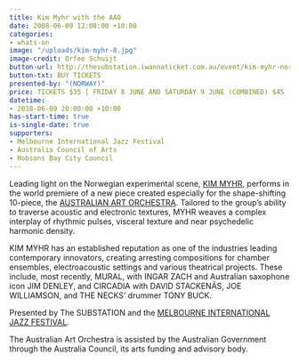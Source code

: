 ```yaml
---
title: Kim Myhr with the AAO
date: 2008-06-09 12:08:00 +10:00
categories:
- whats-on
image: "/uploads/kim-myhr-8.jpg"
image-credit: Orfee Schuijt
button-url: http://thesubstation.iwannaticket.com.au/event/kim-myhr-norway-with-the-australian-art-orchestra-MTQzNzE
button-txt: BUY TICKETS
presented-by: "(NORWAY)"
price: TICKETS $35 | FRIDAY 8 JUNE AND SATURDAY 9 JUNE (COMBINED) $45
datetime:
- 2018-06-09 20:00:00 +10:00
has-start-time: true
is-single-date: true
supporters:
- Melbourne International Jazz Festival
- Australia Council of Arts
- Hobsons Bay City Council
---
```


Leading light on the Norwegian experimental scene, [KIM MYHR](http://www.kimmyhr.com/), performs in the world premiere of a new piece created especially for the shape-shifting 10-piece, the [AUSTRALIAN ART ORCHESTRA](http://www.aao.com.au/). Tailored to the group’s ability to traverse acoustic and electronic textures, MYHR weaves a complex interplay of rhythmic pulses, visceral texture and near psychedelic harmonic density.

KIM MYHR has an established reputation as one of the industries leading contemporary innovators, creating arresting compositions for chamber ensembles, electroacoustic settings and various theatrical projects. These include, most recently, MURAL, with INGAR ZACH and Australian saxophone icon JIM DENLEY, and CIRCADIA with DAVID STACKENÄS, JOE WILLIAMSON, and THE NECKS’ drummer TONY BUCK.

Presented by The SUBSTATION and the [MELBOURNE INTERNATIONAL JAZZ FESTIVAL](http://melbournejazz.com/).

The Australian Art Orchestra is assisted by the Australian Government through the Australia Council, its arts funding and advisory body.